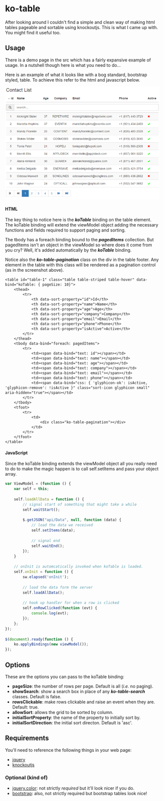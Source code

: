 # ko-table #
After looking around I couldn't find a simple and clean way of making html tables pageable and sortable using knockoutjs. This is what I came up with. You might find it useful too.

## Usage ##
There is a demo page in the src which has a fairly expansive example of usage. In a nutshell though here is what you need to do...

Here is an example of what it looks like with a bog standard, bootstrap styled, table. 
To achieve this refer to the html and javascript below.

![An example table](./example_table.png "An example table")

#### HTML ####
The key thing to notice here is the ***koTable*** binding on the table element. The koTable binding will extend the viewModel object adding the necessary functions and fields required to support paging and sorting.

The tbody has a foreach binding bound to the ***pagedItems*** collection. But pagedItems isn't an object in the viewModel so where does it come from you cry? Well, it's added automatically by the ***koTable*** binding.

Notice also the ***ko-table-pagination*** class on the div in the table footer. Any element in the table with this class will be rendered as a pagination control (as in the screenshot above).

```
<table id="table-1" class="table table-striped table-hover" data-bind="koTable: { pageSize: 10}">
	<thead>
	    <tr>
	        <th data-sort-property="id">Id</th>
	        <th data-sort-property="name">Name</th>
	        <th data-sort-property="age">Age</th>
	        <th data-sort-property="company">Company</th>
	        <th data-sort-property="email">Email</th>
	        <th data-sort-property="phone">Phone</th>
	        <th data-sort-property="isActive">Active</th>
	    </tr>
	</thead>
	<tbody data-bind="foreach: pagedItems">
	    <tr>
	        <td><span data-bind="text: id"></span></td>
	        <td><span data-bind="text: name"></span></td>
	        <td><span data-bind="text: age"></span></td>
	        <td><span data-bind="text: company"></span></td>
	        <td><span data-bind="text: email"></span></td>
	        <td><span data-bind="text: phone"></span></td>
	        <td><span data-bind="css: { 'glyphicon-ok': isActive, 'glyphicon-remove': !isActive }" class="sort-icon glyphicon small" aria-hidden="true"></span></td>
	    </tr>
	</tbody>
	<tfoot>
	    <tr>
	        <td>
	            <div class="ko-table-pagination"></div>
	        </td>
	    </tr>
	</tfoot>
</table>
```

#### JavaScript ####

Since the koTable binding extends the viewModel object all you really need to do to make the magic happen is to call self.setItems and pass your object array.

```javascript
var ViewModel = (function () {
    var self = this;

    self.loadAllData = function () {
        // signal start of something that might take a while
        self.waitStart();

        $.getJSON("api/Data", null, function (data) {
            // load the data we received
            self.setItems(data);

            // signal end
            self.waitEnd();
        });
    }

    // onInit is automcatically invoked when koTable is loaded.
    self.onInit = function () {
        sw.elapsed('onInit');

        // load the data form the server
        self.loadAllData();

        // hook up handler for when a row is clicked
        self.onRowClicked(function (evt) {
            console.log(evt);
        });
    };
});

$(document).ready(function () {
    ko.applyBindings(new viewModel());
});

```
## Options ##

These are the options you can pass to the koTable binding:

- **pageSize**: the number of rows per page. Default is all (*i.e.* no paging).
- **showSearch**: show a search box in place of any ***ko-table-search*** classes. Default is false.
- **rowsClickable**: make rows clickable and raise an event when they are. Default: true.
- **allowSort**: allows the grid to be sorted by column.
- **initialSortProperty**: the name of the property to initially sort by.
- **initialSortDirection**: the initial sort directon. Default is 'asc'.

## Requirements ##

You'll need to reference the following things in your web page: 

- [jquery](https://github.com/jquery/jquery)
- [knockoutjs](https://github.com/knockout/knockout)

### Optional (kind of) ###
- [jquery.color](https://github.com/jquery/jquery-color): not strictly *required* but it'll look nicer if you do.
- [bootstrap](https://github.com/twbs/bootstrap): also, not strictly required but bootstrap tables look nice!

